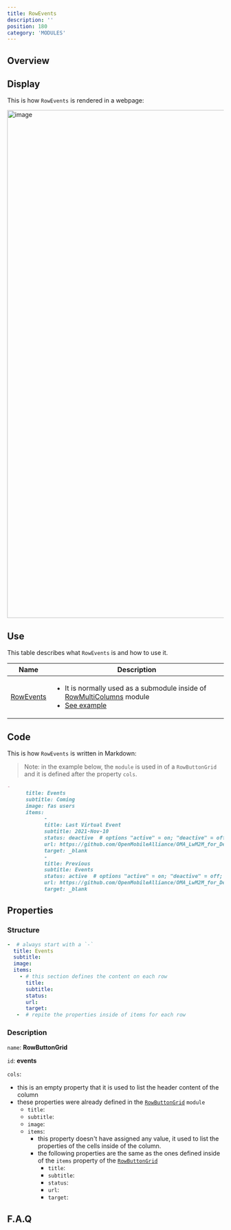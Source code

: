 ```yaml
---
title: RowEvents
description: ''
position: 180
category: 'MODULES'
---
```

## Overview

## Display

This is how `RowEvents` is rendered in a webpage:

<img width="1180" alt="image" src="https://user-images.githubusercontent.com/3258579/146674469-634ef489-c3ac-4f7a-9d44-3a019f827373.png">

## Use
This table describes what `RowEvents` is and how to use it.

<table>
<thead>
      <tr>
            <th>Name</th>
            <th>Description</th>
      </tr>
</thead>
<tbody>
      <tr>
            <td><a href="./#rowevents" target="_blank">RowEvents</a></td>
            <td>
                  <ul>
                        <li>It is normally used as a submodule inside of <a href="./#rowmulticolumns" target="_blank">RowMultiColumns</a> module</li>
                        <li><a href="#rowbuttongrid" >See example</a></li>
                  </ul>
            </td>
      </tr>
</tbody>
</table>

## Code

This is how `RowEvents` is written in Markdown:
> Note: in the example below, the `module` is used in of a `RowButtonGrid` and it is defined after the property `cols`.

```md
- 
      title: Events
      subtitle: Coming
      image: fas users
      items:
            - 
            title: Last Virtual Event
            subtitle: 2021-Nov-10
            status: deactive  # options "active" = on; "deactive" = off; "pending" = in transition; "highlight" = extra visible
            url: https://github.com/OpenMobileAlliance/OMA_LwM2M_for_Developers/wiki/Virtual-TestFest-Mar-2021
            target: _blank
            - 
            title: Previous
            subtitle: Events
            status: active  # options "active" = on; "deactive" = off; "pending" = in transition; "highlight" = extra visible
            url: https://github.com/OpenMobileAlliance/OMA_LwM2M_for_Developers/wiki/Virtual-TestFest-Mar-2021
            target: _blank
```
## Properties
### Structure

```yml
-  # always start with a `-`
  title: Events
  subtitle:
  image:
  items:
    - # this section defines the content on each row
      title:
      subtitle:
      status:
      url:
      target:
   -  # repite the properties inside of items for each row

```

### Description

`name`: **RowButtonGrid**

`id`: **events**

`cols`:
* this is an empty property that it is used to list the header content of the column
* these properties were already defined in the [`RowButtonGrid`]() `module`
  * `title`:
  * `subtitle`:
  * `image`:
  * `items`:
    * this property doesn't have assigned any value, it used to list the properties of the cells inside of the column.
    * the following properties are the same as the ones defined inside of the `items` property of the [`RowButtonGrid`]()
      * `title`:
      * `subtitle`:
      * `status`:
      * `url`:
      * `target`:

## F.A.Q